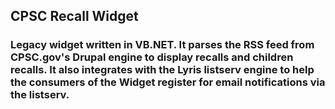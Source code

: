 ## CPSC Recall Widget

### Legacy widget written in VB.NET. It parses the RSS feed from CPSC.gov's Drupal engine to display recalls and children recalls. It also integrates with the Lyris listserv engine to help the consumers of the Widget register for email notifications via the listserv.

